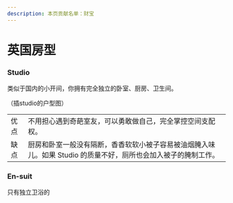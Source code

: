 ```yaml
---
description: 本页贡献名单：财宝
---
```


# 英国房型

### Studio

类似于国内的小开间，你拥有完全独立的卧室、厨房、卫生间。

（插studio的户型图）

|    |                                                             |
| -- | ----------------------------------------------------------- |
| 优点 | 不用担心遇到奇葩室友，可以勇敢做自己，完全掌控空间支配权。                               |
| 缺点 | 厨房和卧室一般没有隔断，香香软软小被子容易被油烟腌入味儿。如果 Studio 的质量不好，厕所也会加入被子的腌制工作。 |

### En-suit

只有独立卫浴的
